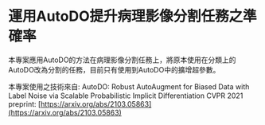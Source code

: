 # 運用AutoDO提升病理影像分割任務之準確率
本專案應用AutoDO的方法在病理影像分割任務上，將原本使用在分類上的AutoDO改為分割的任務，目前只有使用到AutoDO中的擴增超參數。

本專案使用之技術來自: 
AutoDO: Robust AutoAugment for Biased Data with Label Noise via Scalable Probabilistic Implicit Differentiation
CVPR 2021 preprint: [https://arxiv.org/abs/2103.05863](https://arxiv.org/abs/2103.05863)

